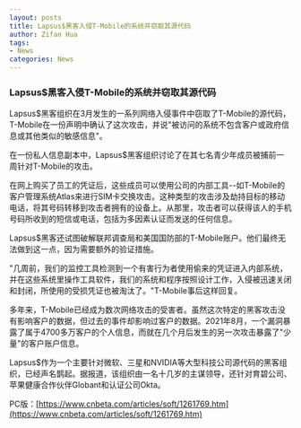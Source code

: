 ```yaml
---
layout: posts
title: Lapsus$黑客入侵T-Mobile的系统并窃取其源代码
author: Zifan Hua
tags:
- News
categories: News
---
```


### Lapsus$黑客入侵T-Mobile的系统并窃取其源代码

Lapsus$黑客组织在3月发生的一系列网络入侵事件中窃取了T-Mobile的源代码，T-Mobile在一份声明中确认了这次攻击，并说"被访问的系统不包含客户或政府信息或其他类似的敏感信息"。

在一份私人信息副本中，Lapsus$黑客组织讨论了在其七名青少年成员被捕前一周针对T-Mobile的攻击。

在网上购买了员工的凭证后，这些成员可以使用公司的内部工具--如T-Mobile的客户管理系统Atlas来进行SIM卡交换攻击。这种类型的攻击涉及劫持目标的移动电话，将其号码转移到攻击者拥有的设备上。从那里，攻击者可以获得该人的手机号码所收到的短信或电话，包括为多因素认证而发送的任何信息。

Lapsus$黑客还试图破解联邦调查局和美国国防部的T-Mobile账户。他们最终无法做到这一点，因为需要额外的验证措施。

"几周前，我们的监控工具检测到一个有害行为者使用偷来的凭证进入内部系统，并在这些系统里操作工具软件，我们的系统和程序按照设计工作，入侵被迅速关闭和封闭，所使用的受损凭证也被淘汰了。"T-Mobile事后这样回复。

多年来，T-Mobile已经成为数次网络攻击的受害者。虽然这次特定的黑客攻击没有影响客户的数据，但过去的事件却影响过客户的数据。2021年8月，一个漏洞暴露了属于4700多万客户的个人信息，而就在几个月后发生的另一次攻击暴露了"少量"的客户账户信息。

Lapsus$作为一个主要针对微软、三星和NVIDIA等大型科技公司源代码的黑客组织，已经声名鹊起。据报道，该组织由一名十几岁的主谋领导，还针对育碧公司、苹果健康合作伙伴Globant和认证公司Okta。

PC版：[https://www.cnbeta.com/articles/soft/1261769.htm](https://www.cnbeta.com/articles/soft/1261769.htm)